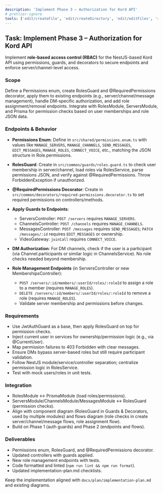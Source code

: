 ```yaml
---
description: 'Implement Phase 3 – Authorization for Kord API'
# prettier-ignore
tools: ['edit/createFile', 'edit/createDirectory', 'edit/editFiles', 'search', 'runCommands', 'runTasks', 'context7/*', 'upstash/context7/*', 'usages', 'problems', 'changes', 'testFailure', 'fetch', 'githubRepo', 'prisma.prisma/prisma-migrate-status', 'prisma.prisma/prisma-migrate-dev', 'prisma.prisma/prisma-migrate-reset', 'prisma.prisma/prisma-studio', 'prisma.prisma/prisma-platform-login', 'prisma.prisma/prisma-postgres-create-database', 'extensions', 'todos']
---
```


## Task: Implement Phase 3 – Authorization for Kord API

Implement **role-based access control (RBAC)** for the NestJS-based Kord API using permissions, guards, and decorators to secure endpoints and enforce server/channel-level access.

### Scope

Define a Permissions enum, create RolesGuard and @RequiredPermissions decorator, apply them to existing endpoints (e.g., server/channel/message management), handle DM-specific authorization, and add role assignment/removal endpoints. Integrate with RolesModule, ServersModule, and Prisma for permission checks based on user memberships and role JSON data.

### Endpoints & Behavior

- **Permissions Enum**: Define in `src/shared/permissions.enum.ts` with values like `MANAGE_SERVERS`, `MANAGE_CHANNELS`, `SEND_MESSAGES`, `EDIT_MESSAGES`, `MANAGE_ROLES`, `CONNECT_VOICE`, etc., matching the JSON structure in Role.permissions.

- **RolesGuard**: Create in `src/common/guards/roles.guard.ts` to check user membership in server/channel, load roles via RolesService, parse permissions JSON, and verify against @RequiredPermissions. Throw ForbiddenException if unauthorized.

- **@RequiredPermissions Decorator**: Create in `src/common/decorators/required-permissions.decorator.ts` to set required permissions on controllers/methods.

- **Apply Guards to Endpoints**:
  - ServersController: `POST /servers` requires `MANAGE_SERVERS`.
  - ChannelsController: `POST /channels` requires `MANAGE_CHANNELS`.
  - MessagesController: `POST /messages` requires `SEND_MESSAGES`; `PATCH /messages/:id` requires `EDIT_MESSAGES` or ownership.
  - VideoGateway: `joinCall` requires `CONNECT_VOICE`.

- **DM Authorization**: For DM channels, check if the user is a participant (via Channel.participants or similar logic in ChannelsService). No role checks needed beyond membership.

- **Role Management Endpoints** (in ServersController or new MembershipsController):
  - `POST /servers/:id/members/:userId/roles/:roleId` to assign a role to a member (requires `MANAGE_ROLES`).
  - `DELETE /servers/:id/members/:userId/roles/:roleId` to remove a role (requires `MANAGE_ROLES`).
  - Validate server membership and permissions before changes.

### Requirements

- Use JwtAuthGuard as a base, then apply RolesGuard on top for permission checks.
- Inject current user in services for ownership/permission logic (e.g., via @CurrentUser).
- Map permission failures to 403 Forbidden with clear messages.
- Ensure DMs bypass server-based roles but still require participant validation.
- Follow NestJS module/service/controller separation; centralize permission logic in RolesService.
- Test with mock users/roles in unit tests.

### Integration

- RolesModule ↔ PrismaModule (load roles/permissions).
- ServersModule/ChannelsModule/MessagesModule ↔ RolesGuard (permission checks).
- Align with component diagram (RolesGuard in Guards & Decorators, used by multiple modules) and flows diagram (role checks in create server/channel/message flows, role assignment flow).
- Build on Phase 1 (auth guards) and Phase 2 (endpoints and flows).

### Deliverables

- Permissions enum, RolesGuard, and @RequiredPermissions decorator.
- Updated controllers with guards applied.
- New role management endpoints with tests.
- Code formatted and linted (`npm run lint && npm run format`).
- Updated implementation-plan.md checklists.

Keep the implementation aligned with `docs/plan/implementation-plan.md` and existing diagrams.
